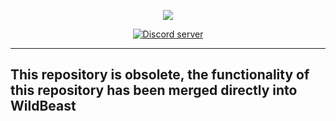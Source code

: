 <p style="text-align:center;">
<img src="https://i.imgur.com/LguTznz.png"></p>

<p align="center">
<a href="https://discord.gg/wildbot"><img src="https://discordapp.com/api/guilds/110462143152803840/widget.png" alt="Discord server"></a>
</p>

---

## This repository is obsolete, the functionality of this repository has been merged directly into WildBeast
